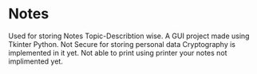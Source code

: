 # Notes
Used for storing Notes Topic-Describtion wise.
A GUI project made using Tkinter Python.
Not Secure for storing personal data Cryptography is implemented in it yet.
Not able to print using printer your notes not implimented yet.

